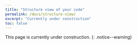 ```yaml
---
title: "Structure view of your code"
permalink: /docs/structure-view/
excerpt: "Currently under construction"
toc: false
---
```


This page is currently under construction.
{: .notice--warning}
